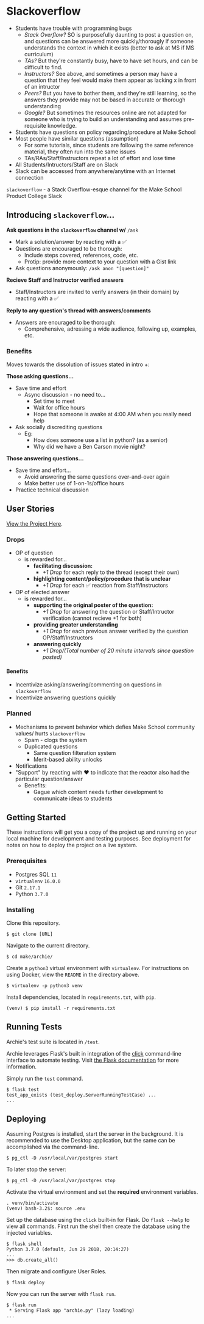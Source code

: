 # Slackoverflow
- Students have trouble with programming bugs
    + *Stack Overflow?* SO is purposefully daunting to post a question on, and
      questions can be answered more quickly/thorougly if someone understands
      the context in which it exists (better to ask at MS if MS curriculum)
    + *TAs?* But they're constantly busy, have to have set hours, and can be 
      difficult to find. 
    + *Instructors?* See above, and sometimes a person may have a question that
      they feel would make them appear as lacking x in front of an intructor
    + *Peers?* But you have to bother them, and they're still learning, so the
      answers they provide may not be based in accurate or thorough 
      understanding
    + *Google?* But sometimes the resources online are not adapted for someone 
      who is trying to build an understanding and assumes pre-requisite 
      knowledge.
- Students have questions on policy regarding/procedure at Make School
- Most people have similar questions (assumption) 
    + For some tutorials, since students are following the same reference
      material, they often run into the same issues
    + TAs/RAs/Staff/Instructors repeat a lot of effort and lose time
- All Students/Intructors/Staff are on Slack
- Slack can be accessed from anywhere/anytime with an Internet connection

`slackoverflow` - a Stack Overflow-esque channel for the Make School Product
College Slack

## Introducing `slackoverflow`...
**Ask questions in the `slackoverflow` channel w/** `/ask`
- Mark a solution/answer by reacting with a ✅
- Questions are encouraged to be thorough:
    + Include steps covered, references, code, etc.
    + Protip: provide more context to your question with a Gist link
- Ask questions anonymously: `/ask anon "[question]"`

**Recieve Staff and Instructor verified answers**
- Staff/Instructors are invited to verify answers (in their domain) by reacting
  with a ✅

**Reply to any question's thread with answers/comments**
- Answers are enouraged to be thorough:
    + Comprehensive, adressing a wide audience, following up, examples, etc.

### Benefits
Moves towards the dissolution of issues stated in intro +:

**Those asking questions...**
- Save time and effort
    + Async discussion - no need to... 
        * Set time to meet
        * Wait for office hours
        * Hope that someone is awake at 4:00 AM when you really need help
- Ask socially discrediting questions
    + Eg:
        * How does someone use a list in python? (as a senior)
        * Why did we have a Ben Carson movie night?

**Those answering questions...**
- Save time and effort...
    + Avoid answering the same questions over-and-over again
    + Make better use of 1-on-1s/office hours
- Practice technical discussion 

## User Stories
[View the Project Here](https://github.com/orgs/archproj/projects/5).

### Drops
- OP of question 
    + is rewarded for... 
        * **facilitating discussion:**
            - _+1 Drop_ for each reply to the thread (except their own)
        * **highlighting content/policy/procedure that is unclear**
            - _+1 Drop_ for each ✅ reaction from Staff/Instructors
- OP of elected answer
    + is rewarded for... 
        * **supporting the original poster of the question:**        
            - _+1 Drop_ for answering the question or Staff/Intructor 
              verification (cannot recieve +1 for both)
        * **providing greater understanding**
            - _+1 Drop_ for each previous answer verified by the question 
              OP/Staff/Instructors
        * **answering quickly**
            - _+1 Drop/(Total number of 20 minute intervals since question 
              posted)_

#### Benefits
- Incentivize asking/answering/commenting on questions in `slackoverflow`
- Incentivize answering questions quickly

### Planned
- Mechanisms to prevent behavior which defies Make School community values/
  hurts `slackoverflow`
    + Spam - clogs the system
    + Duplicated questions
        * Same question filteration system
        * Merit-based ability unlocks
- Notifications
- "Support" by reacting with ❤️ to indicate that the reactor also had the 
  particular question/answer
    + Benefits:
        * Gague which content needs further development to communicate ideas to 
          students

## Getting Started
These instructions will get you a copy of the project up and running on your 
local machine for development and testing purposes. See deployment for notes on 
how to deploy the project on a live system.

### Prerequisites
- Postgres SQL `11`
- `virtualenv` `16.0.0`
- Git `2.17.1`
- Python `3.7.0`

### Installing
Clone this repository.
```
$ git clone [URL] 
```

Navigate to the current directory.
```
$ cd make/archie/
```

Create a `python3` virtual environment with `virtualenv`. For instructions on 
using Docker, view the `README` in the directory above. 
```
$ virtualenv -p python3 venv
```

Install dependencies, located in `requirements.txt`, with `pip`.
```
(venv) $ pip install -r requirements.txt
```

## Running Tests
Archie's test suite is located in `/test`.

Archie leverages Flask's built in integration of the 
[click](https://click.palletsprojects.com/en/7.x/)
command-line interface to automate testing. Visit 
[the Flask documentation](http://flask.pocoo.org/docs/0.12/cli/) 
for more information.

Simply run the `test` command.
```
$ flask test
test_app_exists (test_deploy.ServerRunningTestCase) ... 
...
```

## Deploying
Assuming Postgres is installed, start the server in the background. It is
recommended to use the Desktop application, but the same can be accomplished
via the command-line.
```
$ pg_ctl -D /usr/local/var/postgres start
```
To later stop the server:
```
$ pg_ctl -D /usr/local/var/postgres stop
```

Activate the virtual environment and set the **required** environment variables.
```
. venv/bin/activate
(venv) bash-3.2$: source .env
```

Set up the database using the `click` built-in for Flask. Do `flask --help` to
view all commands. First run the shell then create the database using the
injected variables.
```
$ flask shell
Python 3.7.0 (default, Jun 29 2018, 20:14:27) 
...
>>> db.create_all()
```

Then migrate and configure User Roles. 
```
$ flask deploy
```

Now you can run the server with `flask run`.
```
$ flask run
 * Serving Flask app "archie.py" (lazy loading)
...
```

